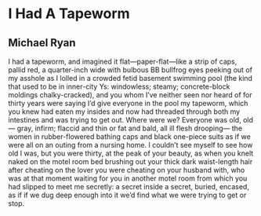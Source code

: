 # I Had A Tapeworm
## Michael Ryan
I had a tapeworm, and imagined it
flat—paper-flat—like a strip of caps,
pallid red, a quarter-inch wide
with bulbous BB bullfrog eyes
peeking out of my asshole as I lolled
in a crowded fetid basement swimming pool
(the kind that used to be in inner-city Ys:
windowless; steamy; concrete-block moldings
chalky-cracked), and you whom I’ve neither
seen nor heard of for thirty years
were saying I’d give everyone in the pool
my tapeworm, which you knew had eaten
my insides and now had threaded through
both my intestines and was trying to get out.
Where were we? Everyone was old, old—
gray, infirm; flaccid and thin
or fat and bald, all ill flesh drooping—
the women in rubber-flowered bathing caps
and black one-piece suits as if we were all
on an outing from a nursing home.
I couldn’t see myself to see how old I was,
but you were thirty, at the peak of your beauty,
as when you knelt naked on the motel room bed
brushing out your thick dark waist-length hair
after cheating on the lover you were cheating
on your husband with, who was at that moment
waiting for you in another motel room
from which you had slipped to meet me secretly:
a secret inside a secret, buried, encased,
as if if we dug deep enough into it
we’d find what we were trying
to get or stop.